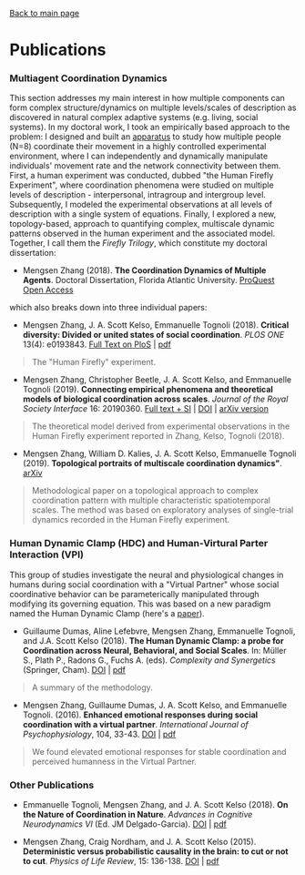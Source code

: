 [Back to main page](index.md) 
# Publications

### Multiagent Coordination Dynamics
This section addresses my main interest in how multiple components can form complex structure/dynamics on multiple levels/scales of description as discovered in natural complex adaptive systems (e.g. living, social systems). In my doctoral work, I took an empirically based approach to the problem: I designed and built an [apparatus](/pics/ff_apparatus.png) to study how multiple people (N=8) coordinate their movement in a highly controlled experimental environment, where I can independently and dynamically manipulate individuals' movement rate and the network connectivity between them. First, a human experiment was conducted, dubbed "the Human Firefly Experiment", where coordination phenomena were studied on multiple levels of description - interpersonal, intragroup and intergroup level. Subsequently, I modeled the experimental observations at all levels of description with a single system of equations. Finally, I explored a new, topology-based, approach to quantifying complex, multiscale dynamic patterns observed in the human experiment and the associated model. Together, I call them the *Firefly Trilogy*, which constitute my doctoral dissertation:

* Mengsen Zhang (2018). **The Coordination Dynamics of Multiple Agents**. Doctoral Dissertation, Florida Atlantic University. 
[ProQuest Open Access](https://pqdtopen.proquest.com/pubnum/10979968.html)

which also breaks down into three individual papers:

* Mengsen Zhang, J. A. Scott Kelso, Emmanuelle Tognoli (2018). **Critical diversity: Divided or united states of social coordination**. *PLOS ONE* 13(4): e0193843. 
[Full Text on PloS](https://doi.org/10.1371/journal.pone.0193843) | [pdf](/docs/ZhangEtal_2018_Firefly_wSI.pdf)  
> The "Human Firefly" experiment.

* Mengsen Zhang, Christopher Beetle, J. A. Scott Kelso, and Emmanuelle Tognoli (2019). **Connecting empirical phenomena and theoretical models of biological coordination across scales**. *Journal of the Royal Society Interface* 16: 20190360. 
[Full text + SI](/docs/Zhang2019_CoordinationAcrossScales_wSI.pdf) | [DOI](https://doi.org/10.1098/rsif.2019.0360) |
[arXiv version](https://arxiv.org/abs/1812.00423)
> The theoretical model derived from experimental observations in the Human Firefly experiment reported in Zhang, Kelso, Tognoli (2018).

* Mengsen Zhang, William D. Kalies, J. A. Scott Kelso, Emmanuelle Tognoli (2019). **Topological portraits of multiscale coordination dynamics"**. [arXiv](https://arxiv.org/abs/1909.08809)
> Methodological paper on a topological approach to complex coordination pattern with multiple characteristic spatiotemporal scales. The method was based on exploratory analyses of single-trial dynamics recorded in the Human Firefly experiment.

### Human Dynamic Clamp (HDC) and Human-Virtural Parter Interaction (VPI)
This group of studies investigate the neural and physiological changes in humans during social coordination with a "Virtual Partner" whose social coordinative behavior can be parameterically manipulated through modifying its governing equation. This was based on a new paradigm named the Human Dynamic Clamp (here's a [paper](https://doi.org/10.1073/pnas.1407486111)).

* Guillaume Dumas, Aline Lefebvre, Mengsen Zhang, Emmanuelle Tognoli, and J.A. Scott Kelso (2018). **The Human Dynamic Clamp: a probe for Coordination across Neural, Behavioral, and Social Scales**. In: Müller S., Plath P., Radons G., Fuchs A. (eds). *Complexity and Synergetics* (Springer, Cham). 
[DOI](https://doi.org/10.1007/978-3-319-64334-2_24) | [pdf](/docs/DumasEtal_2018_CNS.pdf)
> A summary of the methodology. 

* Mengsen Zhang, Guillaume Dumas, J. A. Scott Kelso, and Emmanuelle Tognoli. (2016). **Enhanced emotional responses during social coordination with a virtual partner**. *International Journal of Psychophysiology*, 104, 33-43. 
[DOI](http://dx.doi.org/10.1016/j.ijpsycho.2016.04.001) | [pdf](/docs/Zhang_2016_emotionVPI_final.pdf)
> We found elevated emotional responses for stable coordination and perceived humanness in the Virtual Partner.

### Other Publications
* Emmanuelle Tognoli, Mengsen Zhang, and J. A. Scott Kelso (2018). **On the Nature of Coordination in Nature**. *Advances in Cognitive Neurodynamics VI* (Ed. JM Delgado-Garcia). 
[DOI](https://doi.org/10.1007/978-981-10-8854-4_48) | [pdf](/docs/Tognoli_etal_NCN2018.pdf)

* Mengsen Zhang, Craig Nordham, and J. A. Scott Kelso (2015). **Deterministic versus probabilistic causality in the brain: to cut or not to cut**. *Physics of Life Review*, 15: 136-138. 
[DOI](http://dx.doi.org/10.1016/j.plrev.2015.10.002) | [pdf](/docs/Zhang_2015_causality.pdf)


